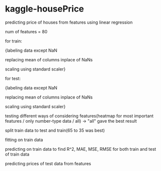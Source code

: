 # kaggle-housePrice
predicting price of houses from features using linear regression


num of features = 80


for train:

  {labeling data except NaN
  
  replacing mean of columns inplace of NaNs
  
  scaling using standard scaler}
  
for test:

  {labeling data except NaN
  
  replacing mean of columns inplace of NaNs
  
  scaling using standard scaler}
  
testing different ways of considering features(heatmap for most important features / only number-type data / all) -> "all" gave the best result

split train data to test and train(65 to 35 was best)

fitting on train data

predicting on train data to find R^2, MAE, MSE, RMSE for both train and test of train data

predicting prices of test data from features
